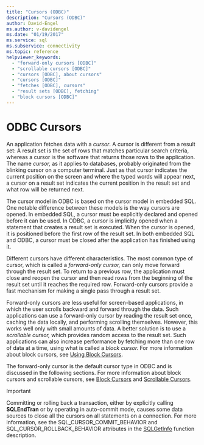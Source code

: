 ```yaml
---
title: "Cursors (ODBC)"
description: "Cursors (ODBC)"
author: David-Engel
ms.author: v-davidengel
ms.date: "01/19/2017"
ms.service: sql
ms.subservice: connectivity
ms.topic: reference
helpviewer_keywords:
  - "forward-only cursors [ODBC]"
  - "scrollable cursors [ODBC]"
  - "cursors [ODBC], about cursors"
  - "cursors [ODBC]"
  - "fetches [ODBC], cursors"
  - "result sets [ODBC], fetching"
  - "block cursors [ODBC]"
---
```

# ODBC Cursors
An application fetches data with a *cursor*. A cursor is different from a result set: A result set is the set of rows that matches particular search criteria, whereas a cursor is the software that returns those rows to the application. The name *cursor,* as it applies to databases, probably originated from the blinking cursor on a computer terminal. Just as that cursor indicates the current position on the screen and where the typed words will appear next, a cursor on a result set indicates the current position in the result set and what row will be returned next.  
  
 The cursor model in ODBC is based on the cursor model in embedded SQL. One notable difference between these models is the way cursors are opened. In embedded SQL, a cursor must be explicitly declared and opened before it can be used. In ODBC, a cursor is implicitly opened when a statement that creates a result set is executed. When the cursor is opened, it is positioned before the first row of the result set. In both embedded SQL and ODBC, a cursor must be closed after the application has finished using it.  
  
 Different cursors have different characteristics. The most common type of cursor, which is called a *forward-only cursor,* can only move forward through the result set. To return to a previous row, the application must close and reopen the cursor and then read rows from the beginning of the result set until it reaches the required row. Forward-only cursors provide a fast mechanism for making a single pass through a result set.  
  
 Forward-only cursors are less useful for screen-based applications, in which the user scrolls backward and forward through the data. Such applications can use a forward-only cursor by reading the result set once, caching the data locally, and performing scrolling themselves. However, this works well only with small amounts of data. A better solution is to use a *scrollable cursor,* which provides random access to the result set. Such applications can also increase performance by fetching more than one row of data at a time, using what is called a *block cursor.* For more information about block cursors, see [Using Block Cursors](../../../odbc/reference/develop-app/using-block-cursors.md).  
  
 The forward-only cursor is the default cursor type in ODBC and is discussed in the following sections. For more information about block cursors and scrollable cursors, see [Block Cursors](../../../odbc/reference/develop-app/block-cursors.md) and [Scrollable Cursors](../../../odbc/reference/develop-app/scrollable-cursors.md).  
  
> [!IMPORTANT]  
>  Committing or rolling back a transaction, either by explicitly calling **SQLEndTran** or by operating in auto-commit mode, causes some data sources to close all the cursors on all statements on a connection. For more information, see the SQL_CURSOR_COMMIT_BEHAVIOR and SQL_CURSOR_ROLLBACK_BEHAVIOR attributes in the [SQLGetInfo](../../../odbc/reference/syntax/sqlgetinfo-function.md) function description.
